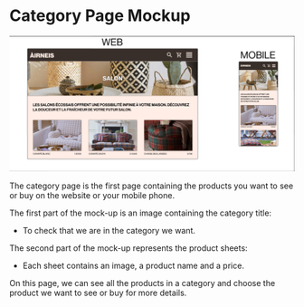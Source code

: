 # Category Page Mockup

![Category Page Mockup](./images/categorypage.png)

The category page is the first page containing the products you want to see or buy on the website or your mobile phone.

The first part of the mock-up is an image containing the category title:
- To check that we are in the category we want.

The second part of the mock-up represents the product sheets:
- Each sheet contains an image, a product name and a price.

On this page, we can see all the products in a category and choose the product we want to see or buy for more details.
